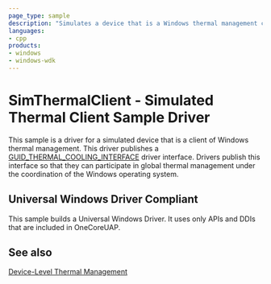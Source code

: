 ```yaml
---
page_type: sample
description: "Simulates a device that is a Windows thermal management client."
languages:
- cpp
products:
- windows
- windows-wdk
---
```


# SimThermalClient - Simulated Thermal Client Sample Driver

This sample is a driver for a simulated device that is a client of Windows thermal management. This driver publishes a [GUID\_THERMAL\_COOLING\_INTERFACE](https://docs.microsoft.com/windows-hardware/drivers/kernel/global-thermal-mgmt) driver interface. Drivers publish this interface so that they can participate in global thermal management under the coordination of the Windows operating system.

## Universal Windows Driver Compliant

This sample builds a Universal Windows Driver. It uses only APIs and DDIs that are included in OneCoreUAP.

## See also

[Device-Level Thermal Management](https://docs.microsoft.com/windows-hardware/drivers/kernel/device-level-thermal-management)

